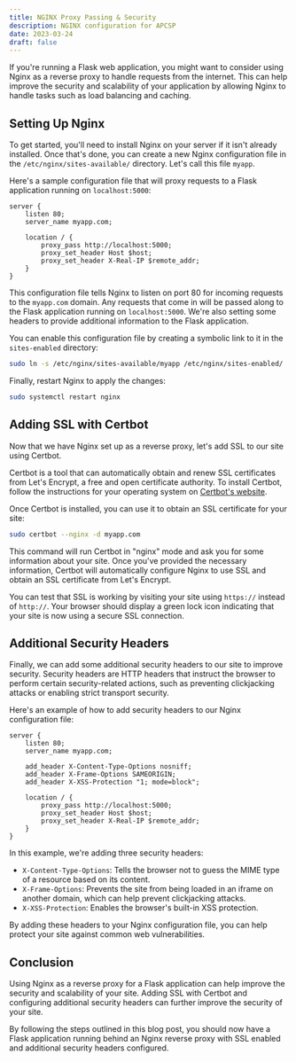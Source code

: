 ```yaml
---
title: NGINX Proxy Passing & Security
description: NGINX configuration for APCSP
date: 2023-03-24
draft: false
---
```


If you're running a Flask web application, you might want to consider using Nginx as a reverse proxy to handle requests from the internet. This can help improve the security and scalability of your application by allowing Nginx to handle tasks such as load balancing and caching.

## Setting Up Nginx

To get started, you'll need to install Nginx on your server if it isn't already installed. Once that's done, you can create a new Nginx configuration file in the `/etc/nginx/sites-available/` directory. Let's call this file `myapp`.

Here's a sample configuration file that will proxy requests to a Flask application running on `localhost:5000`:

```nginx
server {
    listen 80;
    server_name myapp.com;

    location / {
        proxy_pass http://localhost:5000;
        proxy_set_header Host $host;
        proxy_set_header X-Real-IP $remote_addr;
    }
}
```

This configuration file tells Nginx to listen on port 80 for incoming requests to the `myapp.com` domain. Any requests that come in will be passed along to the Flask application running on `localhost:5000`. We're also setting some headers to provide additional information to the Flask application.

You can enable this configuration file by creating a symbolic link to it in the `sites-enabled` directory:

```bash
sudo ln -s /etc/nginx/sites-available/myapp /etc/nginx/sites-enabled/
```

Finally, restart Nginx to apply the changes:

```bash
sudo systemctl restart nginx
```

## Adding SSL with Certbot

Now that we have Nginx set up as a reverse proxy, let's add SSL to our site using Certbot.

Certbot is a tool that can automatically obtain and renew SSL certificates from Let's Encrypt, a free and open certificate authority. To install Certbot, follow the instructions for your operating system on [Certbot's website](https://certbot.eff.org/).

Once Certbot is installed, you can use it to obtain an SSL certificate for your site:

```bash
sudo certbot --nginx -d myapp.com
```

This command will run Certbot in "nginx" mode and ask you for some information about your site. Once you've provided the necessary information, Certbot will automatically configure Nginx to use SSL and obtain an SSL certificate from Let's Encrypt.

You can test that SSL is working by visiting your site using `https://` instead of `http://`. Your browser should display a green lock icon indicating that your site is now using a secure SSL connection.

## Additional Security Headers

Finally, we can add some additional security headers to our site to improve security. Security headers are HTTP headers that instruct the browser to perform certain security-related actions, such as preventing clickjacking attacks or enabling strict transport security.

Here's an example of how to add security headers to our Nginx configuration file:

```nginx
server {
    listen 80;
    server_name myapp.com;

    add_header X-Content-Type-Options nosniff;
    add_header X-Frame-Options SAMEORIGIN;
    add_header X-XSS-Protection "1; mode=block";

    location / {
        proxy_pass http://localhost:5000;
        proxy_set_header Host $host;
        proxy_set_header X-Real-IP $remote_addr;
    }
}
```

In this example, we're adding three security headers:

- `X-Content-Type-Options`: Tells the browser not to guess the MIME type of a resource based on its content.
- `X-Frame-Options`: Prevents the site from being loaded in an iframe on another domain, which can help prevent clickjacking attacks.
- `X-XSS-Protection`: Enables the browser's built-in XSS protection.

By adding these headers to your Nginx configuration file, you can help protect your site against common web vulnerabilities.

## Conclusion

Using Nginx as a reverse proxy for a Flask application can help improve the security and scalability of your site. Adding SSL with Certbot and configuring additional security headers can further improve the security of your site.

By following the steps outlined in this blog post, you should now have a Flask application running behind an Nginx reverse proxy with SSL enabled and additional security headers configured.
